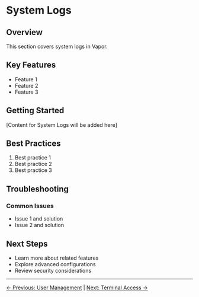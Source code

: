 # System Logs

## Overview

This section covers system logs in Vapor.

## Key Features

- Feature 1
- Feature 2
- Feature 3

## Getting Started

[Content for System Logs will be added here]

## Best Practices

1. Best practice 1
2. Best practice 2
3. Best practice 3

## Troubleshooting

### Common Issues

- Issue 1 and solution
- Issue 2 and solution

## Next Steps

- Learn more about related features
- Explore advanced configurations
- Review security considerations

---

[← Previous: User Management](10-user-management.md) | [Next: Terminal Access →](12-terminal-access.md)